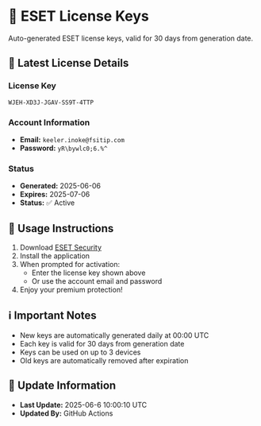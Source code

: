# 🔑 ESET License Keys

Auto-generated ESET license keys, valid for 30 days from generation date.

## 🎫 Latest License Details

### License Key
```
WJEH-XD3J-JGAV-SS9T-4TTP
```

### Account Information
- **Email:** `keeler.inoke@fsitip.com`
- **Password:** `yR\bywlc0;6.%^`

### Status
- **Generated:** 2025-06-06
- **Expires:** 2025-07-06
- **Status:** ✅ Active

## 📝 Usage Instructions

1. Download [ESET Security](https://www.eset.com/int/home/cyber-security-pro/)
2. Install the application
3. When prompted for activation:
   - Enter the license key shown above
   - Or use the account email and password
4. Enjoy your premium protection!

## ℹ️ Important Notes

- New keys are automatically generated daily at 00:00 UTC
- Each key is valid for 30 days from generation date
- Keys can be used on up to 3 devices
- Old keys are automatically removed after expiration

## 🔄 Update Information
- **Last Update:** 2025-06-6 10:00:10 UTC
- **Updated By:** GitHub Actions
